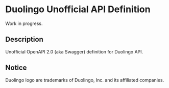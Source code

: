 # Duolingo Unofficial API Definition

Work in progress.

## Description
Unofficial OpenAPI 2.0 (aka Swagger) definition for Duolingo API.

## Notice
Duolingo logo are trademarks of Duolingo, Inc. and its affiliated companies.